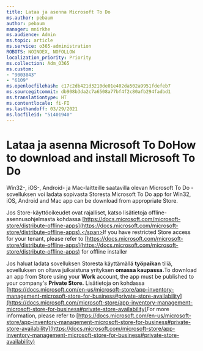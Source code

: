 ```yaml
---
title: Lataa ja asenna Microsoft To Do
ms.author: pebaum
author: pebaum
manager: mnirkhe
ms.audience: Admin
ms.topic: article
ms.service: o365-administration
ROBOTS: NOINDEX, NOFOLLOW
localization_priority: Priority
ms.collection: Adm_O365
ms.custom:
- "9003043"
- "6109"
ms.openlocfilehash: c17c2db421d3210de01e402da502a9951fdefeb7
ms.sourcegitcommit: db908b3da2c7a6508a77bf4f2c80afb294fadbd1
ms.translationtype: HT
ms.contentlocale: fi-FI
ms.lasthandoff: 03/29/2021
ms.locfileid: "51401940"
---
```

# <a name="how-to-download-and-install-microsoft-to-do"></a><span data-ttu-id="9040f-102">Lataa ja asenna Microsoft To Do</span><span class="sxs-lookup"><span data-stu-id="9040f-102">How to download and install Microsoft To Do</span></span>

<span data-ttu-id="9040f-103">Win32-, iOS-, Android- ja Mac-laitteille saatavilla olevan Microsoft To Do -sovelluksen voi ladata sopivasta Storesta.</span><span class="sxs-lookup"><span data-stu-id="9040f-103">Microsoft To Do app for Win32, iOS, Android and Mac app can be download from appropriate Store.</span></span>

<span data-ttu-id="9040f-104">Jos Store-käyttöoikeudet ovat rajalliset, katso lisätietoja offline-asennusohjelmasta kohdassa [https://docs.microsoft.com/microsoft-store/distribute-offline-apps](https://docs.microsoft.com/microsoft-store/distribute-offline-apps).</span><span class="sxs-lookup"><span data-stu-id="9040f-104">If you have restricted Store access for your tenant, please refer to [https://docs.microsoft.com/microsoft-store/distribute-offline-apps](https://docs.microsoft.com/microsoft-store/distribute-offline-apps) for offline installer</span></span>

<span data-ttu-id="9040f-105">Jos haluat ladata sovelluksen Storesta käyttämällä **työpaikan** tiliä, sovelluksen on oltava julkaistuna yrityksen **omassa kaupassa.**</span><span class="sxs-lookup"><span data-stu-id="9040f-105">To download an app from Store using your **Work** account, the app must be published to your company's **Private Store.**</span></span> <span data-ttu-id="9040f-106">Lisätietoja on kohdassa [https://docs.microsoft.com/en-us/microsoft-store/app-inventory-management-microsoft-store-for-business#private-store-availability](https://docs.microsoft.com/microsoft-store/app-inventory-management-microsoft-store-for-business#private-store-availability)</span><span class="sxs-lookup"><span data-stu-id="9040f-106">For more information, please refer to [https://docs.microsoft.com/en-us/microsoft-store/app-inventory-management-microsoft-store-for-business#private-store-availability](https://docs.microsoft.com/microsoft-store/app-inventory-management-microsoft-store-for-business#private-store-availability)</span></span>